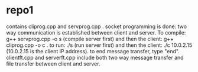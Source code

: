 # repo1
contains cliprog.cpp and servprog.cpp .
socket programming is done: two way communication is established between client and server.
To compile: g++ servprog.cpp -o s (compile server first) and then the client: g++ cliprog.cpp -o c .
to run: ./s (run server first) and then the client: ./c 10.0.2.15  (10.0.2.15 is the client IP address).
to end message transfer, type "end". clientft.cpp and serverft.cpp include both two way message transfer and file transfer between client and server.
